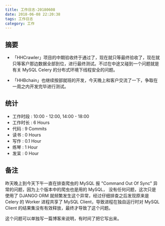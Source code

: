 ```yaml
---
title: 工作日志-20180608
date: 2018-06-08 22:20:38
tags: 工作日志
category: 工作
---
```


## 摘要

* 「HHCrawler」项目的中期验收终于通过了，现在就只等最终验收了，现在就只等客户那边数据全部到位，进行最终测试。不过在中途又碰到一个问题就是有关 MySQL Celery 的分布式环境下线程安全的问题。

* 「HHBchain」也继续按部就班的开发，今天晚上和客户交流了一下，争取在一周之内开发完毕进行测试。

## 统计

* 工作时段 : 10:00 - 12:00, 14:00 - 18:00
* 工作时长 : 6 Hours
* 代码 : 9 Commits
* 读书 : 0 Hours
* 写作 : 0.1 Hour
* 练琴 : 1 Hour
* 发呆 : 0 Hour

## 备注

昨天晚上到今天下午一直在排查爬虫的 MySQL 报 "Command Out Of Sync" 异常的问题，因为上个版本中的爬虫也是用的 MySQL， 没有任何问题，这次只是使用了 DJANGO ORM 就频繁发生这个异常，经过仔细排查之后发现原来是 Celery 的 Worker 进程共享了 MySQL Client，导致进程在独自运行时对 MySQL Client 的结果集没有有效释放，最终才导致了这个问题。

这个问题可以单独写一篇博客来说明，有时间了把它写出来。